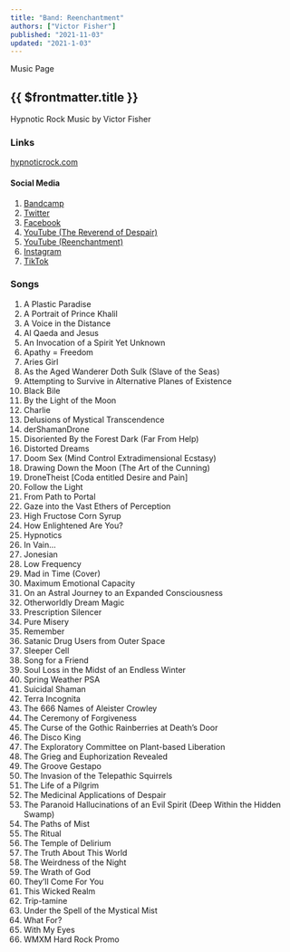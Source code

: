 ```yaml
---
title: "Band: Reenchantment"
authors: ["Victor Fisher"]
published: "2021-11-03"
updated: "2021-1-03"
---
```


<g-link to="/3">Music Page</g-link>

## {{ $frontmatter.title }}

Hypnotic Rock Music by Victor Fisher

### Links

<a href="http://hypnoticrock.com">hypnoticrock.com</a>

#### Social Media

1. <a href="https://reenchantment.bandcamp.com" target="_blank">Bandcamp</a>
2. <a href="https://twitter.com/hypnoticrock" target="_blank">Twitter</a>
3. <a href="https://www.facebook.com/hypnoticrock" target="_blank">Facebook</a>
4. <a href="https://www.youtube.com/user/reverendofdespair" target="_blank">YouTube (The Reverend of Despair)</a>
5. <a href="https://www.youtube.com/channel/UCUty3MJPa-JrdNLJtiSxttA" target="_blank">YouTube (Reenchantment)</a>
6. <a href="https://www.instagram.com/hypnoticrock" target="_blank">Instagram</a>
7. <a href="https://www.tiktok.com/@hypnoticrock" target="_blank">TikTok</a>
<!-- * Snapchat -->

### Songs
1. <g-link to="/20">A Plastic Paradise</g-link>
2. <g-link to="/21">A Portrait of Prince Khalil</g-link>
3. <g-link to="/22">A Voice in the Distance</g-link>
4. <g-link to="/23">Al Qaeda and Jesus</g-link>
5. <g-link to="/24">An Invocation of a Spirit Yet Unknown</g-link>
6. <g-link to="/25">Apathy = Freedom</g-link>
7. <g-link to="/26">Aries Girl</g-link>
8. <g-link to="/27">As the Aged Wanderer Doth Sulk (Slave of the Seas)</g-link>
9. <g-link to="/28">Attempting to Survive in Alternative Planes of Existence</g-link>
10. <g-link to="/29">Black Bile</g-link>
11. <g-link to="/30">By the Light of the Moon</g-link>
12. <g-link to="/31">Charlie</g-link>
13. <g-link to="/32">Delusions of Mystical Transcendence</g-link>
14. <g-link to="/33">derShamanDrone</g-link>
15. <g-link to="/34">Disoriented By the Forest Dark (Far From Help)</g-link>
16. <g-link to="/35">Distorted Dreams</g-link>
17. <g-link to="/36">Doom Sex (Mind Control Extradimensional Ecstasy)</g-link>
18. <g-link to="/37">Drawing Down the Moon (The Art of the Cunning)</g-link>
19. <g-link to="/38">DroneTheist [Coda entitled Desire and Pain]</g-link>
20. <g-link to="/39">Follow the Light</g-link>
21. <g-link to="/40">From Path to Portal</g-link>
22. <g-link to="/41">Gaze into the Vast Ethers of Perception</g-link>
23. <g-link to="/42">High Fructose Corn Syrup</g-link>
24. <g-link to="/43">How Enlightened Are You?</g-link>
25. <g-link to="/44">Hypnotics</g-link>
26. <g-link to="/45">In Vain...</g-link>
27. <g-link to="/46">Jonesian</g-link>
28. <g-link to="/47">Low Frequency</g-link>
29. <g-link to="/48">Mad in Time (Cover)</g-link>
30. <g-link to="/49">Maximum Emotional Capacity</g-link>
31. <g-link to="/50">On an Astral Journey to an Expanded Consciousness</g-link>
32. <g-link to="/51">Otherworldly Dream Magic</g-link>
33. <g-link to="/52">Prescription Silencer</g-link>
34. <g-link to="/53">Pure Misery</g-link>
35. <g-link to="/54">Remember</g-link>
36. <g-link to="/55">Satanic Drug Users from Outer Space</g-link>
37. <g-link to="/56">Sleeper Cell</g-link>
38. <g-link to="/57">Song for a Friend</g-link>
39. <g-link to="/58">Soul Loss in the Midst of an Endless Winter</g-link>
40. <g-link to="/59">Spring Weather PSA</g-link>
41. <g-link to="/60">Suicidal Shaman</g-link>
42. <g-link to="/61">Terra Incognita</g-link>
43. <g-link to="/62">The 666 Names of Aleister Crowley</g-link>
44. <g-link to="/63">The Ceremony of Forgiveness</g-link>
45. <g-link to="/64">The Curse of the Gothic Rainberries at Death’s Door</g-link>
46. <g-link to="/65">The Disco King</g-link>
47. <g-link to="/66">The Exploratory Committee on Plant-based Liberation</g-link>
48. <g-link to="/67">The Grieg and Euphorization Revealed</g-link>
49. <g-link to="/68">The Groove Gestapo</g-link>
50. <g-link to="/69">The Invasion of the Telepathic Squirrels</g-link>
51. <g-link to="/70">The Life of a Pilgrim</g-link>
52. <g-link to="/71">The Medicinal Applications of Despair</g-link>
53. <g-link to="/72">The Paranoid Hallucinations of an Evil Spirit (Deep Within the Hidden Swamp)</g-link>
54. <g-link to="/73">The Paths of Mist</g-link>
55. <g-link to="/74">The Ritual</g-link>
56. <g-link to="/75">The Temple of Delirium</g-link>
57. <g-link to="/76">The Truth About This World</g-link>
58. <g-link to="/77">The Weirdness of the Night</g-link>
59. <g-link to="/78">The Wrath of God</g-link>
60. <g-link to="/79">They’ll Come For You</g-link>
61. <g-link to="/80">This Wicked Realm</g-link>
62. <g-link to="/81">Trip-tamine</g-link>
63. <g-link to="/82">Under the Spell of the Mystical Mist</g-link>
64. <g-link to="/83">What For?</g-link>
65. <g-link to="/84">With My Eyes</g-link>
66. <g-link to="/85">WMXM Hard Rock Promo</g-link>
